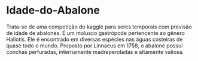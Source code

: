 # Idade-do-Abalone

Trata-se de uma competição do kaggle para seres temporais com previsão de idade de abalones. É um molusco gastrópode pertencente ao gênero Haliotis. Ele é encontrado em diversas espécies nas águas costeiras de quase todo o mundo. Proposto por Linnaeus em 1758, o abalone possui conchas perfuradas, internamente madreperoladas e altamente valiosa.
